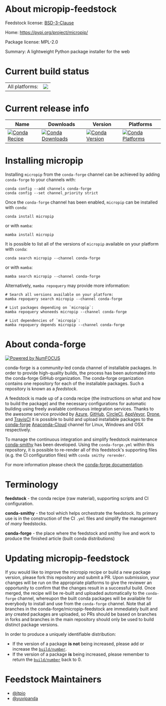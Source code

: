 About micropip-feedstock
========================

Feedstock license: [BSD-3-Clause](https://github.com/conda-forge/micropip-feedstock/blob/main/LICENSE.txt)

Home: https://pypi.org/project/micropip/

Package license: MPL-2.0

Summary: A lightweight Python package installer for the web

Current build status
====================


<table><tr><td>All platforms:</td>
    <td>
      <a href="https://dev.azure.com/conda-forge/feedstock-builds/_build/latest?definitionId=17840&branchName=main">
        <img src="https://dev.azure.com/conda-forge/feedstock-builds/_apis/build/status/micropip-feedstock?branchName=main">
      </a>
    </td>
  </tr>
</table>

Current release info
====================

| Name | Downloads | Version | Platforms |
| --- | --- | --- | --- |
| [![Conda Recipe](https://img.shields.io/badge/recipe-micropip-green.svg)](https://anaconda.org/conda-forge/micropip) | [![Conda Downloads](https://img.shields.io/conda/dn/conda-forge/micropip.svg)](https://anaconda.org/conda-forge/micropip) | [![Conda Version](https://img.shields.io/conda/vn/conda-forge/micropip.svg)](https://anaconda.org/conda-forge/micropip) | [![Conda Platforms](https://img.shields.io/conda/pn/conda-forge/micropip.svg)](https://anaconda.org/conda-forge/micropip) |

Installing micropip
===================

Installing `micropip` from the `conda-forge` channel can be achieved by adding `conda-forge` to your channels with:

```
conda config --add channels conda-forge
conda config --set channel_priority strict
```

Once the `conda-forge` channel has been enabled, `micropip` can be installed with `conda`:

```
conda install micropip
```

or with `mamba`:

```
mamba install micropip
```

It is possible to list all of the versions of `micropip` available on your platform with `conda`:

```
conda search micropip --channel conda-forge
```

or with `mamba`:

```
mamba search micropip --channel conda-forge
```

Alternatively, `mamba repoquery` may provide more information:

```
# Search all versions available on your platform:
mamba repoquery search micropip --channel conda-forge

# List packages depending on `micropip`:
mamba repoquery whoneeds micropip --channel conda-forge

# List dependencies of `micropip`:
mamba repoquery depends micropip --channel conda-forge
```


About conda-forge
=================

[![Powered by
NumFOCUS](https://img.shields.io/badge/powered%20by-NumFOCUS-orange.svg?style=flat&colorA=E1523D&colorB=007D8A)](https://numfocus.org)

conda-forge is a community-led conda channel of installable packages.
In order to provide high-quality builds, the process has been automated into the
conda-forge GitHub organization. The conda-forge organization contains one repository
for each of the installable packages. Such a repository is known as a *feedstock*.

A feedstock is made up of a conda recipe (the instructions on what and how to build
the package) and the necessary configurations for automatic building using freely
available continuous integration services. Thanks to the awesome service provided by
[Azure](https://azure.microsoft.com/en-us/services/devops/), [GitHub](https://github.com/),
[CircleCI](https://circleci.com/), [AppVeyor](https://www.appveyor.com/),
[Drone](https://cloud.drone.io/welcome), and [TravisCI](https://travis-ci.com/)
it is possible to build and upload installable packages to the
[conda-forge](https://anaconda.org/conda-forge) [Anaconda-Cloud](https://anaconda.org/)
channel for Linux, Windows and OSX respectively.

To manage the continuous integration and simplify feedstock maintenance
[conda-smithy](https://github.com/conda-forge/conda-smithy) has been developed.
Using the ``conda-forge.yml`` within this repository, it is possible to re-render all of
this feedstock's supporting files (e.g. the CI configuration files) with ``conda smithy rerender``.

For more information please check the [conda-forge documentation](https://conda-forge.org/docs/).

Terminology
===========

**feedstock** - the conda recipe (raw material), supporting scripts and CI configuration.

**conda-smithy** - the tool which helps orchestrate the feedstock.
                   Its primary use is in the construction of the CI ``.yml`` files
                   and simplify the management of *many* feedstocks.

**conda-forge** - the place where the feedstock and smithy live and work to
                  produce the finished article (built conda distributions)


Updating micropip-feedstock
===========================

If you would like to improve the micropip recipe or build a new
package version, please fork this repository and submit a PR. Upon submission,
your changes will be run on the appropriate platforms to give the reviewer an
opportunity to confirm that the changes result in a successful build. Once
merged, the recipe will be re-built and uploaded automatically to the
`conda-forge` channel, whereupon the built conda packages will be available for
everybody to install and use from the `conda-forge` channel.
Note that all branches in the conda-forge/micropip-feedstock are
immediately built and any created packages are uploaded, so PRs should be based
on branches in forks and branches in the main repository should only be used to
build distinct package versions.

In order to produce a uniquely identifiable distribution:
 * If the version of a package **is not** being increased, please add or increase
   the [``build/number``](https://docs.conda.io/projects/conda-build/en/latest/resources/define-metadata.html#build-number-and-string).
 * If the version of a package **is** being increased, please remember to return
   the [``build/number``](https://docs.conda.io/projects/conda-build/en/latest/resources/define-metadata.html#build-number-and-string)
   back to 0.

Feedstock Maintainers
=====================

* [@jtpio](https://github.com/jtpio/)
* [@yuvipanda](https://github.com/yuvipanda/)

